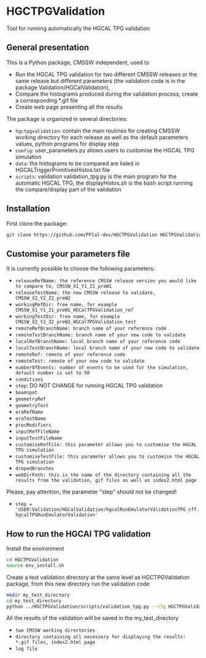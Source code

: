 # HGCTPGValidation
Tool for running automatically the HGCAL TPG validation

## General presentation
This is a Python package, CMSSW independent, used to
* Run the HGCAL TPG validation for two different CMSSW releases or the same release but different parameters (the validation code is in the package Validation/HGCalValidation),
* Compare the histograms produced during the validation process, create a corresponding *.gif file 
* Create web page presenting all the results

The package is organized in several directories:
* `hgctpgvalidation`: contain the main routines for creating CMSSW working directory for each release as well as the default parameters values, python programs for display step
* `config`: user_parameters.py allows users to customise the HGCAL TPG simulation  
* `data`: the histograms to be compared are listed in HGCALTriggerPrimitivesHistos.txt file
* `scripts`: validation validation_tpg.py is the main program for the automatic HGCAL TPG, the displayHistos.sh is the bash script running the compare/display part of the validation


## Installation
First clone the package:
```bash
git clone https://github.com/PFCal-dev/HGCTPGValidation HGCTPGValidation
```
## Customise your parameters file
It is currently possible to choose the following parameters:
* `releaseRefName: the reference CMSSW release version you would like to compare to, CMSSW_X1_Y1_Z1_preW1`
* `releaseTestName: the new CMSSW release to validate, CMSSW_X2_Y2_Z2_preW2` 
* `workingRefDir: free name, for example CMSSW_X1_Y1_Z1_preW1_HGCalTPGValidation_ref`
* `workingTestDir: free name, for example CMSSW_X2_Y2_Z2_preW2_HGCalTPGValidation_test`
* `remoteRefBranchName: branch name of your reference code`
* `remoteTestBranchName: branch name of your new code to validate`
* `localRefBranchName: local branch name of your reference code`
* `localTestBranchName: local branch name of your new code to validate`
* `remoteRef: remote of your reference code`
* `remoteTest: remote of your new code to validate`
* `numberOfEvents: number of events to be used for the simulation, default number is set to 50`
* `conditions`
* `step`: DO NOT CHANGE for running HGCAL TPG validation
* `beamspot`
* `geometryRef`
* `geometryTest`
* `eraRefName`
* `eraTestName`
* `procModifiers`
* `inputRefFileName`
* `inputTestFileName`
* `customiseRefFile: this parameter allows you to customise the HGCAL TPG simulation`
* `customiseTestFile: this parameter allows you to customise the HGCAL TPG simulation`
* `dropedBranches`
* `webDirPath: this is the name of the directory containing all the results from the validation, gif files as well as index2.html page`

Please, pay attention, the parameter "step" should not be changed!
* `step = 'USER:Validation/HGCalValidation/hgcalRunEmulatorValidationTPG_cff.hgcalTPGRunEmulatorValidation'`

## How to run the HGCAl TPG validation
Install the environment
```bash
cd HGCTPGValidation
source env_install.sh
```

Create a test validation directory at the same level as HGCTPGValidation package, from this new directory run the validation code
```bash
mkdir my_test_directory
cd my_test_directory
python ../HGCTPGValidation/scripts/validation_tpg.py --cfg HGCTPGValidation.config.user_parameters_cfg.py 
```
All the results of the validation will be saved in the my_test_directory
* `two CMSSW working directories`
* `directory containing all necessery for displaying the results: *.gif files, index2.html page`
* `log file`
